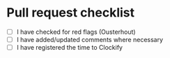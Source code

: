 # Pull request checklist

- [ ] I have checked for red flags (Ousterhout)
- [ ] I have added/updated comments where necessary
- [ ] I have registered the time to Clockify
